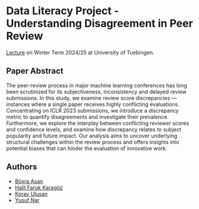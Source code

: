 # Data Literacy Project - Understanding Disagreement in Peer Review

[Lecture](https://www.mackelab.org/teaching/) on Winter Term 2024/25 at University of Tuebingen.

## Paper Abstract

The peer-review process in major machine learning conferences has long been scrutinized for its subjectiveness, inconsistency and delayed review submissions. In this study, we examine review score discrepancies — instances where a single paper receives highly conflicting evaluations. Concentrating on ICLR 2023 submissions, we introduce a discrepancy metric to quantify disagreements and investigate their prevalence. Furthermore, we explore the interplay between conflicting reviewer scores and confidence levels, and examine how discrepancy relates to subject popularity and future impact. Our analysis aims to uncover underlying structural challenges within the review process and offers insights into potential biases that can hinder the evaluation of innovative work.


## Authors

- [Büşra Asan](https://github.com/busraasan)
- [Halil Faruk Karagöz](https://github.com/halilfarukkaragoz)
- [Koray Ulusan](https://github.com/KorayUlusan)
- [Yusuf Nar](https://github.com/Yusuf-Nar)

